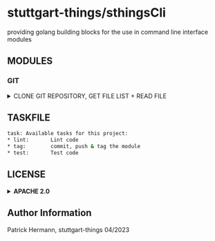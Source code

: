 # stuttgart-things/sthingsCli

providing golang building blocks for the use in command line interface modules

## MODULES

### GIT

<details><summary>CLONE GIT REPOSITORY, GET FILE LIST + READ FILE</summary>

```go
gitRepository         := "https://github.com/stuttgart-things/kaeffken.git"
gitBranch             := "main"
gitCommitID           := "09de9ff7b5c76aff8bb32f68cfb0bbe49cd5a7a8"

repo, cloneStatus := sthingsCli.CloneGitRepository(gitRepository, gitBranch, gitCommitID, nil)

if cloneStatus {
    fileList, directoryList = sthingsCli.GetFileListFromGitRepository("", repo)
    fmt.Println(fileList, directoryList)
}

readMe := sthingsCli.ReadFileContentFromGitRepo(repo, "README.md")
fmt.Println(readMe)
```

</details>


## TASKFILE

```bash
task: Available tasks for this project:
* lint:       Lint code
* tag:        commit, push & tag the module
* test:       Test code
```

## LICENSE

<details><summary><b>APACHE 2.0</b></summary>

Copyright 2023 patrick hermann.

Licensed under the Apache License, Version 2.0 (the "License");
you may not use this file except in compliance with the License.
You may obtain a copy of the License at

    http://www.apache.org/licenses/LICENSE-2.0

Unless required by applicable law or agreed to in writing, software
distributed under the License is distributed on an "AS IS" BASIS,
WITHOUT WARRANTIES OR CONDITIONS OF ANY KIND, either express or implied.
See the License for the specific language governing permissions and
limitations under the License.

</details>

Author Information
------------------
Patrick Hermann, stuttgart-things 04/2023
